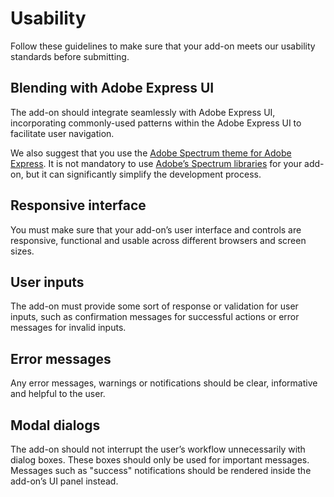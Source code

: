 # Usability

Follow these guidelines to make sure that your add-on meets our usability standards before submitting.

## Blending with Adobe Express UI

The add-on should integrate seamlessly with Adobe Express UI, incorporating commonly-used patterns within the Adobe Express UI to facilitate user navigation.

We also suggest that you use the [Adobe Spectrum theme for Adobe Express](https://spectrum.adobe.com/page/theming/#Resources-for-Spectrum-for-Adobe-Express). It is not mandatory to use [Adobe’s Spectrum libraries](https://spectrum.adobe.com/) for your add-on, but it can significantly simplify the development process.

## Responsive interface

You must make sure that your add-on’s user interface and controls are responsive, functional and usable across different browsers and screen sizes.

## User inputs

The add-on must provide some sort of response or validation for user inputs, such as confirmation messages for successful actions or error messages for invalid inputs.

## Error messages

Any error messages, warnings or notifications should be clear, informative and helpful to the user.

## Modal dialogs

The add-on should not interrupt the user’s workflow unnecessarily with dialog boxes. These boxes should only be used for important messages. Messages such as "success" notifications should be rendered inside the add-on’s UI panel instead.
